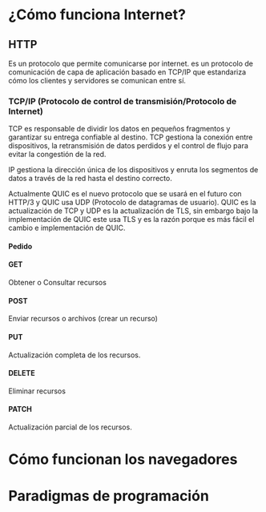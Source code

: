 # ¿Cómo funciona Internet?

## HTTP
Es un protocolo que permite comunicarse por internet. es un protocolo de comunicación de capa de aplicación basado en TCP/IP que estandariza cómo los clientes y servidores se comunican entre sí.

### TCP/IP (Protocolo de control de transmisión/Protocolo de Internet)
TCP es responsable de dividir los datos en pequeños fragmentos y garantizar su entrega confiable al destino. TCP gestiona la conexión entre dispositivos, la retransmisión de datos perdidos y el control de flujo para evitar la congestión de la red.

IP gestiona la dirección única de los dispositivos y enruta los segmentos de datos a través de la red hasta el destino correcto.

Actualmente QUIC es el nuevo protocolo que se usará en el futuro con HTTP/3 y QUIC usa UDP (Protocolo de datagramas de usuario). QUIC es la actualización de TCP y UDP es la actualización de TLS, sin embargo bajo la implementación de QUIC este usa TLS y es la razón porque es más fácil el cambio e implementación de QUIC.


#### Pedido
#### GET
Obtener o Consultar recursos
#### POST
Enviar recursos o archivos (crear un recurso)
#### PUT
Actualización completa de los recursos.
#### DELETE
Eliminar recursos
#### PATCH
Actualización parcial de los recursos.

# Cómo funcionan los navegadores

# Paradigmas de programación


